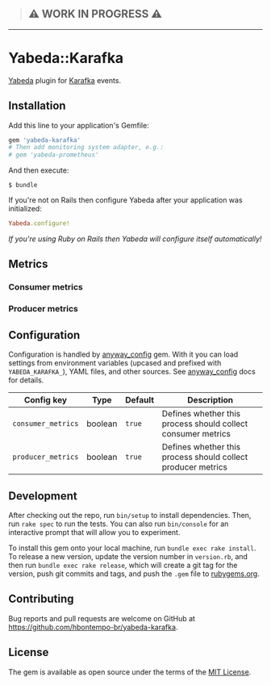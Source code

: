 
> ## :warning: WORK IN PROGRESS :warning:

---

# Yabeda::Karafka

[Yabeda] plugin for [Karafka] events.

## Installation
Add this line to your application's Gemfile:

```ruby
gem 'yabeda-karafka'
# Then add monitoring system adapter, e.g.:
# gem 'yabeda-prometheus'
```

And then execute:

    $ bundle

If you're not on Rails then configure Yabeda after your application was initialized:

```ruby
Yabeda.configure!
```

_If you're using Ruby on Rails then Yabeda will configure itself automatically!_

## Metrics

### Consumer metrics

### Producer metrics


## Configuration

Configuration is handled by [anyway_config] gem. With it you can load settings from environment variables (upcased and prefixed with `YABEDA_KARAFKA_`), YAML files, and other sources. See [anyway_config] docs for details.

| Config key         | Type    | Default | Description                                                  |
|--------------------|---------|---------|--------------------------------------------------------------|
| `consumer_metrics` | boolean | `true`    | Defines whether this process should collect consumer metrics |
| `producer_metrics` | boolean | `true`    | Defines whether this process should collect producer metrics |

## Development

After checking out the repo, run `bin/setup` to install dependencies. Then, run `rake spec` to run the tests. You can also run `bin/console` for an interactive prompt that will allow you to experiment.

To install this gem onto your local machine, run `bundle exec rake install`. To release a new version, update the version number in `version.rb`, and then run `bundle exec rake release`, which will create a git tag for the version, push git commits and tags, and push the `.gem` file to [rubygems.org].

## Contributing

Bug reports and pull requests are welcome on GitHub at https://github.com/hbontempo-br/yabeda-karafka.

## License

The gem is available as open source under the terms of the [MIT License](https://opensource.org/licenses/MIT).

[Karafka]: https://github.com/karafka/karafka/ 
[Yabeda]: https://github.com/yabeda-rb/yabeda
[anyway_config]: https://github.com/palkan/anyway_config
[rubygems.org]: https://rubygems.org

